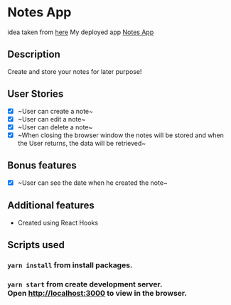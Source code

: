 # Notes App

idea taken from [here](https://github.com/florinpop17/app-ideas/blob/master/Projects/1-Beginner/Notes-App.md)
My deployed app [Notes App](https://notes-app-learning.herokuapp.com/)

## Description

Create and store your notes for later purpose!

## User Stories

- [x] ~User can create a note~
- [x] ~User can edit a note~
- [x] ~User can delete a note~
- [x] ~When closing the browser window the notes will be stored and when the User returns, the data will be retrieved~

## Bonus features

- [x] ~User can see the date when he created the note~

## Additional features

- Created using React Hooks

## Scripts used

### `yarn install` from install packages.

### `yarn start` from create development server.<br/> Open [http://localhost:3000](http://localhost:3000) to view in the browser.

